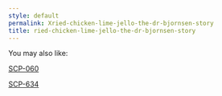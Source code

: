 ```yaml
---
style: default
permalink: Xried-chicken-lime-jello-the-dr-bjornsen-story
title: ried-chicken-lime-jello-the-dr-bjornsen-story
---
```

You may also like:

[SCP-060](http://scp-wiki.net/scp-060)

[SCP-634](http://scp-wiki.net/scp-634)
